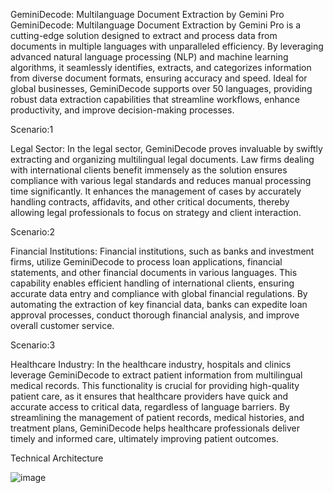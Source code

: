 GeminiDecode: Multilanguage Document Extraction by Gemini Pro
GeminiDecode: Multilanguage Document Extraction by Gemini Pro is a cutting-edge solution designed to extract and process data from documents in multiple languages with unparalleled efficiency. By leveraging advanced natural language processing (NLP) and machine learning algorithms, it seamlessly identifies, extracts, and categorizes information from diverse document formats, ensuring accuracy and speed. Ideal for global businesses, GeminiDecode supports over 50 languages, providing robust data extraction capabilities that streamline workflows, enhance productivity, and improve decision-making processes.

Scenario:1

Legal Sector: In the legal sector, GeminiDecode proves invaluable by swiftly extracting and organizing multilingual legal documents. Law firms dealing with international clients benefit immensely as the solution ensures compliance with various legal standards and reduces manual processing time significantly. It enhances the management of cases by accurately handling contracts, affidavits, and other critical documents, thereby allowing legal professionals to focus on strategy and client interaction.

Scenario:2

Financial Institutions: Financial institutions, such as banks and investment firms, utilize GeminiDecode to process loan applications, financial statements, and other financial documents in various languages. This capability enables efficient handling of international clients, ensuring accurate data entry and compliance with global financial regulations. By automating the extraction of key financial data, banks can expedite loan approval processes, conduct thorough financial analysis, and improve overall customer service.

Scenario:3

Healthcare Industry: In the healthcare industry, hospitals and clinics leverage GeminiDecode to extract patient information from multilingual medical records. This functionality is crucial for providing high-quality patient care, as it ensures that healthcare providers have quick and accurate access to critical data, regardless of language barriers. By streamlining the management of patient records, medical histories, and treatment plans, GeminiDecode helps healthcare professionals deliver timely and informed care, ultimately improving patient outcomes.

Technical Architecture

![image](https://github.com/user-attachments/assets/0e4d11f3-85aa-408f-a91b-ae2fd11eeac2)


